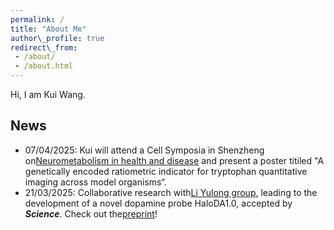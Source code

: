 ```yaml
---
permalink: /  
title: "About Me"  
author\_profile: true  
redirect\_from:
 - /about/
 - /about.html
---
```

Hi, I am Kui Wang.

## News

* 07/04/2025: Kui will attend a Cell Symposia in Shenzheng on[Neurometabolism in health and disease](https://cell-symposia.com/neurometabolism-2025/index.html) and present a poster titiled "A genetically encoded ratiometric indicator for tryptophan quantitative imaging across model organisms“.
* 21/03/2025: Collaborative research with[Li Yulong group](http://www.yulongli.org), leading to the development of a novel dopamine probe HaloDA1.0, accepted by ***Science***. Check out the[preprint](https://www.biorxiv.org/content/10.1101/2024.12.22.629999v1.abstract)!
